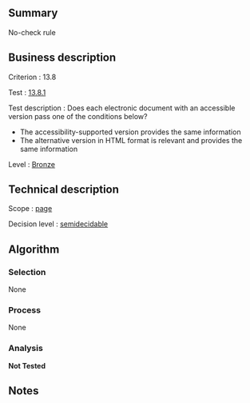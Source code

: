 ## Summary

No-check rule

## Business description

Criterion : 13.8

Test :
[13.8.1](http://www.accessiweb.org/index.php/accessiweb-22-english-version.html#test-13-8-1)

Test description : Does each electronic document with an accessible
version pass one of the conditions below?

-   The accessibility-supported version provides the same information
-   The alternative version in HTML format is relevant and provides the
    same information

Level : [Bronze](/en/category/rules-design/accessiweb-11/level/bronze)

## Technical description

Scope : [page](/en/category/rules-design/accessiweb-11/scope/page)

Decision level :
[semidecidable](/en/category/rules-design/accessiweb-11/decision-level/semidecidable)

## Algorithm

### Selection

None

### Process

None

### Analysis

**Not Tested**

## Notes



